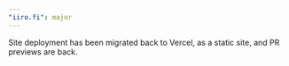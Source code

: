 ```yaml
---
"iiro.fi": major
---
```


Site deployment has been migrated back to Vercel, as a static site, and PR previews are back.
